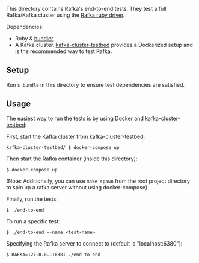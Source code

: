 This directory contains Rafka's end-to-end tests. They test a full Rafka/Kafka
cluster using the [Rafka ruby driver](https://github.com/skroutz/rafka-rb).

Dependencies:

* Ruby & [bundler](http://bundler.io/)
* A Kafka cluster. [kafka-cluster-testbed](https://github.com/skroutz/kafka-cluster-testbed) provides a Dockerized setup and
  is the recommended way to test Rafka.

## Setup

Run `$ bundle` in this directory to ensure test dependencies are satisfied.

## Usage

The easiest way to run the tests is by using Docker and
[kafka-cluster-testbed](https://github.com/skroutz/kafka-cluster-testbed):

First, start the Kafka cluster from kafka-cluster-testbed:

```shell
kafka-cluster-testbed/ $ docker-compose up
```

Then start the Rafka container (inside this directory):
```shell
$ docker-compose up
```

(Note: Additionally, you can use `make spawn` from the root project directory
to spin up a rafka server without using docker-compose)

Finally, run the tests:
```shell
$ ./end-to-end
```

To run a specific test:
```shell
$ ./end-to-end --name <test-name>
```

Specifying the Rafka server to connect to (default is "localhost:6380"):
```shell
$ RAFKA=127.0.0.1:6381 ./end-to-end
```
